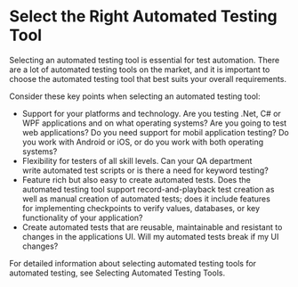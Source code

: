# Select the Right Automated Testing Tool

Selecting an automated testing tool is essential for test automation.
There are a lot of automated testing tools on the market, and it is
important to choose the automated testing tool that best suits your
overall requirements.

Consider these key points when selecting an automated testing tool:

-   Support for your platforms and technology. Are you testing .Net, C\#
    or WPF applications and on what operating systems? Are you going to test web applications? Do you need support for mobil application testing? Do you work with Android or iOS, or do you work with both operating systems?
-   Flexibility for testers of all skill levels. Can your QA department write automated test scripts or is there a need for keyword testing?
-   Feature rich but also easy to create automated tests. Does the automated testing tool support record-and-playback test creation as well as manual creation of automated tests; does it include features for implementing checkpoints to verify values, databases, or key functionality of your application?
-   Create automated tests that are reusable, maintainable and resistant to changes in the applications UI. Will my automated tests break if my UI changes?

For detailed information about selecting automated testing tools for
automated testing, see Selecting Automated Testing Tools.
